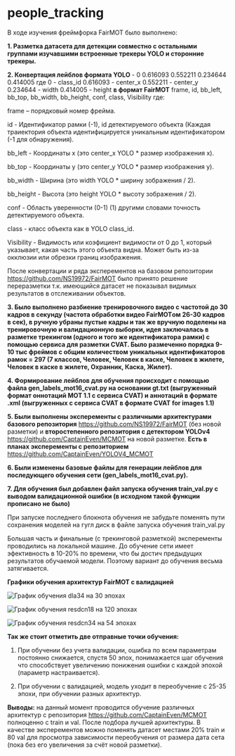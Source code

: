 # people_tracking
В ходе изучения  фреймфорка FairMOT  было выполнено:

**1. Разметка датасета для детекции совместно с остальными группами изучавшими встроенные трекеры YOLO и сторонние трекеры.**

**2. Конвертация лейблов формата YOLO** - 0 0.616093 0.552211 0.234644 0.414005 где 0 - class_id 0.616093 - center_x 0.552211 - center_y 0.234644 - width 0.414005 - height **в формат FairMOT** frame, id, bb_left, bb_top, bb_width, bb_height, conf, class, Visibility где: 

frame – порядковый номер фрейма.

id - Идентификатор рамки (-1), id детектируемого объекта (Каждая траиектория объекта идентифицируется уникальным идентификатором (-1 для обнаружения).

bb_left -  Координаты x (это center_x YOLO * размер изображения х).

bb_top -  Координаты y (это center_y YOLO * размер изображения у).

bb_width -  Ширина (это width YOLO * ширину зображения / 2).

bb_height -  Высота (это height YOLO * высоту зображения / 2).

conf -  Область уверенности (0-1) (1) другими словами точность детектируемого объекта.

class -  класс объекта как в YOLO class_id.

Visibility -  Видимость или коэфициент видимости от 0 до 1, который указывает, какая часть этого объекта видна. Может быть из-за окклюзии или обрезки границ изображения.

  После конвертации и ряда эксперементов на базовом репозитории https://github.com/NS19972/FairMOT было принято решение переразметки т.к. имеющийся датасет не показывал видимых результатов в отслеживании объектов.

**3. Было выполнено разбиение тренировочного видео с частотой до 30 кадров в секунду (частота обработки видео FairMOTом 26-30 кадров в сек), в ручную убраны пустые кадры и так же вручную поделены на тренировочную и валидационную выборки, идея заключалась в разметке трекингом (одного и того же идентификатора рамки) с помощью сервиса для разметки CVAT. Было размеченно порядка 9-10 тыс фреймов с общим количеством уникальных идентификаторов рамок = 297 (7 классов, Человек, Человек в каске, Человек в жилете, Человек в каске в жилете, Охранник, Каска, Жилет).**

**4. Формирование лейблов для обучения происходит с помощью файла gen_labels_mot16_cvat.py на основании gt.txt (выгруженный формат оннотаций MOT 1.1 с сервиса CVAT) и аннотаций в формате .xml (выгруженных с сервиса CVAT в формате CVAT for images 1.1)**

**5. Были выполнены эксперементы с различными архитектурами базового репозитория** https://github.com/NS19972/FairMOT (без новой разметки) и **второстепенного репозитория с детектором YOLOv4** https://github.com/CaptainEven/MCMOT на новой разметке. **Есть в планах эксперементы с репозиторием** https://github.com/CaptainEven/YOLOV4_MCMOT

**6. Были изменены базовые файлы для генерации лейблов для последующего обучения сети (gen_labels_mot16_cvat.py).**

**7. Для обучения был добавлен файл запуска обучения train_val.py с выводом валидационной ошибки (в исходном такой функции прописано не было)**

При запуске последнего блокнота обучения не забудьте поменять пути сохранения моделей на гугл диск в файле запуска обучения 
train_val.py

Большая часть и финальные (с трекинговой разметкой) эксперементы проводились на локальной машине. До обучение сети имеет эфективность в 10-20% по времени, что бы достич предыдущих результатов обучаемой модели. Поэтому вариант до обучения весьма затягивается.

**Графики обучения архитектур FairMOT с валидацией**

![График обучения dla34 на 30 эпохах](https://github.com/terrainternship/people_tracking/blob/Group_5_MOT/%D0%93%D1%80%D0%B0%D1%84%D0%B8%D0%BA%D0%B8%20%D0%BE%D0%B1%D1%83%D1%87%D0%B5%D0%BD%D0%B8%D1%8F/dla34_30_epoch.png)

![График обучения resdcn18 на 120 эпохах](https://github.com/terrainternship/people_tracking/blob/Group_5_MOT/%D0%93%D1%80%D0%B0%D1%84%D0%B8%D0%BA%D0%B8%20%D0%BE%D0%B1%D1%83%D1%87%D0%B5%D0%BD%D0%B8%D1%8F/resdcn18_120_epoch.png)

![График обучения resdcn34 на 54 эпохах](https://github.com/terrainternship/people_tracking/blob/Group_5_MOT/%D0%93%D1%80%D0%B0%D1%84%D0%B8%D0%BA%D0%B8%20%D0%BE%D0%B1%D1%83%D1%87%D0%B5%D0%BD%D0%B8%D1%8F/resdcn34_54_epoch.png)

**Так же стоит отметить две отправные точки обучения:**

1. При обучении без учета валидации, ошибка по всем параметрам постоянно снижается, спустя 50 эпох, понимажается шаг обучения что способствует увеличению понижения ошибки с каждой эпохой (параметр настраивается).

2. При обучении с валидацией, модель уходит в переобучение с 25-35 эпохи, при обучении разных архитектур.

**Выводы:** на данный момент проводится обучение различных архитектур с репозитория https://github.com/CaptainEven/MCMOT полноценно с train и val. После подбора лучшей архитектуры. В качестве эксперементов можно поменять датасет местами 20% train и 80 val для просмотра зависимости переобучения от размера дата сета (пока без его увеличения за счёт новой разметки). 